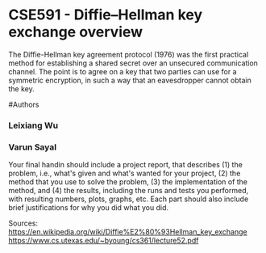 # CSE591 - Diffie–Hellman key exchange overview
The Diffie-Hellman key agreement protocol (1976) was the first
practical method for establishing a shared secret over an unsecured
communication channel.
The point is to agree on a key that two parties can use for a
symmetric encryption, in such a way that an eavesdropper cannot
obtain the key.

#Authors
### Leixiang Wu
### Varun Sayal

Your final handin should include a project report, that describes (1) the problem, i.e., what's given and what's wanted for your project, (2) the method that you use to solve the problem, (3) the implementation of the method, and (4) the results, including the runs and tests you performed, with resulting numbers, plots, graphs, etc. Each part should also include brief justifications for why you did what you did.

Sources:
https://en.wikipedia.org/wiki/Diffie%E2%80%93Hellman_key_exchange
https://www.cs.utexas.edu/~byoung/cs361/lecture52.pdf
